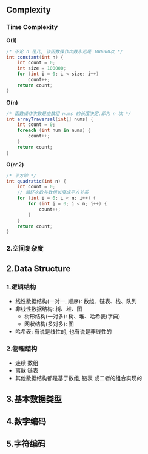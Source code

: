 ## Complexity
### Time Complexity
**O(1)**
```csharp
/* 不论 n 是几, 该函数操作次数永远是 100000次 */
int constant(int n) {
    int count = 0;
    int size = 100000;
    for (int i = 0; i < size; i++)
        count++;
    return count;
}
```
**O(n)**
```csharp
/* 函数操作次数是由数组 nums 的长度决定,即为 n 次 */
int arrayTraversal(int[] nums) {
    int count = 0;
    foreach (int num in nums) {
        count++;
    }
    return count;
} 
```
**O(n^2)**
```csharp
/* 平方阶 */
int quadratic(int n) {
    int count = 0;
    // 循环次数与数组长度成平方关系
    for (int i = 0; i < n; i++) {
        for (int j = 0; j < n; j++) {
            count++;
        }
    }
    return count;
}
```
### 2.空间复杂度
## 2.Data Structure
### 1.逻辑结构
- 线性数据结构(一对一, 顺序): 数组、链表、栈、队列
- 非线性数据结构: 树、堆、图
    - 树形结构(一对多): 树、堆、哈希表(字典)
    - 网状结构(多对多): 图
- 哈希表: 有说是线性的, 也有说是非线性的
### 2.物理结构
- 连续 数组
- 离散 链表
- 其他数据结构都是基于数组, 链表 或二者的组合实现的
## 3.基本数据类型
## 4.数字编码
## 5.字符编码
